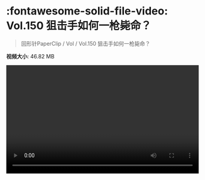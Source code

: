 # :fontawesome-solid-file-video: Vol.150 狙击手如何一枪毙命？

> 回形针PaperClip / Vol / Vol.150 狙击手如何一枪毙命？

**视频大小**: 46.82 MB

<video id="V-1658035de0318dc78c03dd1b61c969da" width="512" height="288" preload="none" playsinline webkit-playsinline></video>